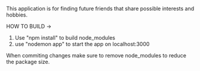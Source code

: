 This application is for finding future friends that share possible interests and hobbies.

HOW TO BUILD ->
1. Use "npm install" to build node_modules
2. use "nodemon app" to start the app on localhost:3000

When commiting changes make sure to remove node_modules to reduce the package size.